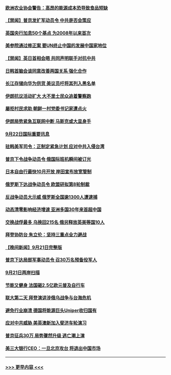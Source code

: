 #### [欧洲农业协会警告：高昂的能源成本恐导致食品短缺](../pages/prog202/a103534579.md?t=09230201) 
#### [【禁闻】普京发扩军动员令 中共是否会策应](../pages/prog202/a103534512.md?t=09230201) 
#### [英国央行加息50个基点 为2008年以来首次](../pages/prog202/a103534494.md?t=09230201) 
#### [美参院通过修正案 要UN终止中国的发展中国家地位](../pages/prog202/a103534479.md?t=09230201) 
#### [【禁闻】英日首相会晤 共同声明联手对抗中共](../pages/prog202/a103534514.md?t=09230201) 
#### [日韩首脑会谈同意改善两国关系 强化合作](../pages/prog202/a103534448.md?t=09230201) 
#### [长江存储向华为供货 美议员吁将其列入黑名单](../pages/prog202/a103534436.md?t=09230201) 
#### [伊朗抗议活动扩大 大不里士民众追着警察跑](../pages/prog202/a103534357.md?t=09230201) 
#### [屡拒村民求助 朝鲜一村党委书记家遭点火](../pages/prog202/a103534349.md?t=09230201) 
#### [伊朗局势紧急互联网中断 马斯克或大显身手](../pages/prog202/a103534342.md?t=09230201) 
#### [9月22日国际重要讯息](../pages/prog202/a103534315.md?t=09230201) 
#### [驻韩美军司令：正制定紧急计划 应对中共入侵台湾](../pages/prog202/a103534299.md?t=09230201) 
#### [普京下令战争动员令 俄国际班机瞬间被订光](../pages/prog202/a103534273.md?t=09230201) 
#### [日本自由行最快10月开放 岸田宣布放宽管制](../pages/prog202/a103534262.md?t=09230201) 
#### [俄罗斯下达战争动员令 欧盟研拟第8轮制裁](../pages/prog202/a103534254.md?t=09230201) 
#### [反战争动员大示威 俄罗斯全国逾1300人遭逮捕](../pages/prog202/a103534199.md?t=09230201) 
#### [动态清零影响经济增速 亚洲多国30年来首超中国](../pages/prog202/a103534211.md?t=09230201) 
#### [交换战俘最多 乌换回215名 俄另释放英美等国10人](../pages/prog202/a103534133.md?t=09230201) 
#### [拜登协防台 朱立伦：坚持三重点全力避战](../pages/prog202/a103534149.md?t=09230201) 
#### [【晚间新闻】9月21日完整版](../pages/prog202/a103534088.md?t=09230201) 
#### [普京下达局部军事动员令 召30万名预备役军人](../pages/prog202/a103534151.md?t=09230201) 
#### [9月21日两岸扫描](../pages/prog202/a103533986.md?t=09230201) 
#### [节能又健身 法国砸2.5亿欧元普及自行车](../pages/prog202/a103533994.md?t=09230201) 
#### [联大第二天 拜登演讲涉俄乌战争与台海危机](../pages/prog202/a103533967.md?t=09230201) 
#### [避免行业崩溃 德国将能源巨头Uniper收归国有](../pages/prog202/a103533969.md?t=09230201) 
#### [应对中共威胁 美英澳新加入斐济车轮演习](../pages/prog202/a103533978.md?t=09230201) 
#### [普京征兵30万 局势骤然升级 逃亡潮上演](../pages/prog202/a103533976.md?t=09230201) 
#### [美三大银行CEO：一旦北京攻台 将退出中国市场](../pages/prog202/a103533867.md?t=09230201) 

----
#### [ >>> 更早内容 <<< ](../indexes/prog202-earlier.md)
